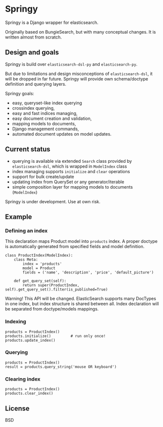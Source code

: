 # Springy

Springy is a Django wrapper for elasticsearch.

Originally based on BungieSearch, but with many conceptual changes.
It is written almost from scratch.


## Design and goals

Springy is build over `elasticsearch-dsl-py` and `elasticsearch-py`.

But due to limitations and design misconceptions of `elasticsearch-dsl`,
it will be dropped in far future. Springy will provide own schema/doctype
definition and querying layers.


Springy goals:

* easy, queryset-like index querying
* crossindex querying,
* easy and fast indices managing,
* easy document creation and validation,
* mapping models to documents,
* Django management commands,
* automated document updates on model updates.


## Current status

* querying is available via extended `Search` class provided by
  `elasticsearch-dsl`, which is wrapped in `ModelIndex` class
* index managing supports `initialize` and `clear` operations
* support for bulk create/update
* updating index from QuerySet or any generator/iterable
* simple composition layer for mapping models to documents
  (`ModelIndex`)

Springy is under development. Use at own risk.

## Example


### Defining an index

This declaration maps Product model into `products` index.  A proper doctype
is automatically generated from specified fields and model definition.

```
class ProductIndex(ModelIndex):
    class Meta:
        index = 'products'
        model = Product
        fields = ('name', 'description', 'price', 'default_picture')

    def get_query_set(self):
        return super(ProductIndex, self).get_query_set().filter(is_published=True)
```

Warning! This API will be changed. ElasticSearch supports many DocTypes
in one index, but index structure is shared between all. Index declaration will
be separated from doctype/models mappings.

### Indexing

```
products = ProductIndex()
products.initialize()         # run only once!
products.update_index()
```

### Querying

```
products = ProductIndex()
result = products.query_string('mouse OR keyboard')
```

### Clearing index

```
products = ProductIndex()
products.clear_index()
```

## License

BSD



